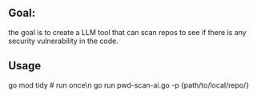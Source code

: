 ## Goal:
the goal is to create a LLM tool that can scan repos to see if there is any security vulnerability in the code.
## Usage
go mod tidy # run once\n
go run pwd-scan-ai.go -p {path/to/local/repo/}
